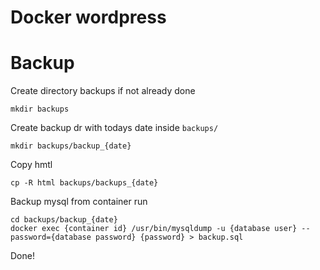 # Docker wordpress

# Backup

Create directory backups if not already done
```
mkdir backups
```

Create backup dr with todays date inside `backups/`
```
mkdir backups/backup_{date}
```

Copy hmtl

```
cp -R html backups/backups_{date}
```

Backup mysql from container run

```
cd backups/backup_{date}
docker exec {container id} /usr/bin/mysqldump -u {database user} --password={database password} {password} > backup.sql
```
   

Done!



